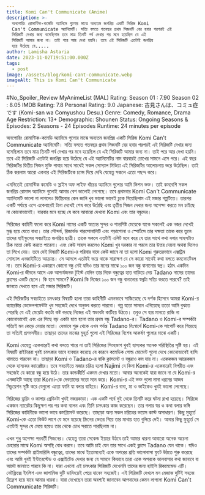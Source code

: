 ```yaml
---
title: Komi Can't Communicate (Anime)
description: >-
  অনগোয়িং রোমান্টিক-কমেডি অ্যানিমে গুলোর মাঝে অন্যতম জনপ্রিয় একটি সিরিজ Komi
  Can't Communicate অ্যানিমেটি। সত্যি বলতে গতবছর প্রথম সিজনটি বের হবার পরপরই এই
  সিরিজটি দেখার জন্য বসেছিলাম তবে মাত্র তিনটি পর্ব দেখার পর মনে হয়েছিল যে এই
  সিরিজটি আমার জন্য না। তাই পরে আর দেখা হয়নি। তবে এই সিরিজটি এতটাই জনপ্রিয়
  হয়ে উঠেছে যে..... 
author: Lamisha Astaria
date: 2023-11-02T19:51:00.000Z
tags:
  - post
image: /assets/blog/komi-cant-communicate.webp
imageAlt: This is Komi Can't Communicate
---
```

\#No_Spoiler_Review
MyAnimeList (MAL) Rating: 
‌Season 01 : 7.90 
‌Season 02 :  8.05 
IMDB Rating: 7.8
Personal Rating: 9.0 
Japanese: 古見さんは、コミュ症です (Komi-san wa Comyushou Desu.) 
Genre: Comedy, Romance, Drama 
Age Restriction: 13+
Demographic: Shounen
Status: Ongoing
Seasons & Episodes: 2 Seasons - 24 Episodes 
Runtime: 24 minutes per episode 

অনগোয়িং রোমান্টিক-কমেডি অ্যানিমে গুলোর মাঝে অন্যতম জনপ্রিয় একটি সিরিজ Komi Can't Communicate অ্যানিমেটি। সত্যি বলতে গতবছর প্রথম সিজনটি বের হবার পরপরই এই সিরিজটি দেখার জন্য বসেছিলাম তবে মাত্র তিনটি পর্ব দেখার পর মনে হয়েছিল যে এই সিরিজটি আমার জন্য না। তাই পরে আর দেখা হয়নি। তবে এই সিরিজটি এতটাই জনপ্রিয় হয়ে উঠেছে যে এই অ্যানিমেটির নাম বারবারই চোখের সামনে এসে পরে। এই বছর সিরিজটির দ্বিতীয় সিজন মুক্তি পাবার সাথে সাথেই সকল সোস্যাল মিডিয়া এই সিরিজটির আলোচনায় ভরে উঠেছিল। তাই ঠিক করলাম আরো একবার এই সিরিজটিকে চ্যান্স দিয়ে দেখি যেহেতু সকলে এতো পছন্দ করে। 

এমনিতেই রোমান্টিক কমেডি ও স্লাইস অফ লাইফ ধাঁচের অ্যানিমে গুলোর আমি ভিশন ভক্ত। তাই কমবেশি সকল জনপ্রিয় রোমান্স অ্যানিমে গুলোই আমার বেশ ভালোই লেগেছে। তবে প্রথমবার Komi Can't Communicate অ্যানিমেটি ভালো না লাগলেও দ্বিতীয়বার কেন‌ জানি খুব ভালো ভাবেই ঢুকে গিয়েছিলাম এই মজার গল্পটিতে। তারপর একটি পর্যায়ে এসে একেবারেই টানা দেখেই শেষ করে উঠেছি এবং তৃতীয় সিজন দেখার জন্য অপেক্ষা করতে মন চাইছে না কোনোভাবেই। বারবার মনে হচ্ছে যে কবে আবারো দেখবো Komi এবং তার বন্ধুদের। 

সিরিজের কাহিনী ফলো করে Komi নামের একটি অত্যন্ত সুন্দর ও শান্তশিষ্ট মেয়েকে যাকে সকলেই এক নজর দেখেই মুগ্ধ হয়ে যেতে বাধ্য। তার সৌন্দর্য, রিজার্ভড পারসোনালিটি এবং পড়াশোনা ও স্পোর্টসে তার দক্ষতা তাকে করে তুলে তাদের হাইস্কুলের সবচাইতে জনপ্রিয় ছাত্রী। তাকে সকলে এতটাই এলিট মনে করে যে তার সাথে কথা বলার সাহসটাও ঠিক মতো কেউ করতে পারেনা। এবং কেউ সাহস করলেও Komi খুব দরকার না পরলে তার উত্তর দেয়না অথবা দিলেও তা লিখে দেয়। তবে যেই বিষয়টি Komi-র পরিবার বাদে কেউ জানে না তা হলো Komi গুরুতরভাবে এক্সট্রিম সোস্যাল এনজাইটিতে আক্রান্ত। সে আসলে এতটাই ভয়ে থাকে সারাক্ষণ যে সে কারো সাথেই কথা বলতে কমফোর্টেবল না। তবে Komi-র একারনে কোনো বন্ধু নেই যদিও তার মনের মাঝে ১০০ জন বন্ধু বানানোর স্বপ্ন। হঠাৎ একদিন Komi-র জীবনে আসে এক আশ্চর্যজনক টুইস্ট যেদিন তার দিকে বন্ধুত্বের হাত বাড়িয়ে দেয় Tadano নামের তাদের ক্লাসের একটি ছেলে। কি হবে সামনে? Komi কি নিজের ১০০ জন বন্ধু বানানোর স্বপ্নটা সত্যি করতে পারবে? তাই জানতে দেখতে হবে এই মজার সিরিজটি। 

এই সিরিজটির সবচাইতে চমৎকার বিষয়টি হলো তারা কাহিনীটি এমনভাবে সাজিয়েছে যে দর্শক হিসেবে আমরা Komi-র ক্যারেক্টার ডেভেলপমেন্টটা খুব সহজেই দেখে অনুভব করতে পারবো। গল্প যতো সামনে এগিয়েছে ততো আমি বুঝতে পেরেছি যে এই মেয়েটা কতটা কষ্ট করছে নিজের এই স্বভাবটা কাটিয়ে উঠতে। তবুও সে হার মানতে রাজি না কোনোভাবেই এবং এর পিছে বড় একটা হাত হলো তার প্রথম বন্ধু Tadano-র। Tadano ও Komi-র সম্পর্কটা সত্যিই মন কেড়ে নেয়ার মতো। যেভাবে শুরু থেকে এখন পর্যন্ত Tadano নিঃস্বার্থে Komi-কে সাপোর্ট করে গিয়েছে তা সত্যিই প্রশংসনীয়। তাছাড়া তাদের মাঝের মুহূর্ত গুলো এই সিরিজের বিশেষ আকর্ষণ গুলোর মাঝে একটি। 

Komi যেহেতু একেবারেই কথা বলতে পারে না তাই সিরিজের সিংহভাগ খুবই হাস্যকর অনেক পরিস্থিতির সৃষ্টি হয়। এই বিষয়টি রাইটাররা খুবই চমৎকার ভাবে ব্যবহার করেছে যে কারনে কমেডিক গোল্ড মোমেন্ট গুলো দেখে কোনোভাবেই হাসি থামাতে পারবেন না। তাছাড়া Komi ও Tadano-র বাকি ক্লাসমেট ও বন্ধুরাও কম যায় না। একেকজন আরেকজন থেকে হাস্যকর ক্যারেক্টার। তবে সবচাইতে মজার চরিত্র হলো Najimi যে কিনা Komi-র একেবারেই বিপরীত এবং সহজেই যে কারো বন্ধু হয়ে উঠে। তার কান্ডকীর্তি একদম দেখার মতো। আবার অনেকেই যারা জানে না যে Komi-র এনজাইটি আছে তারা Komi-কে দেবতাদের মতো মনে করে। Komi-র এই ভক্ত গুলো নানা ধরনের আজব সিচুয়েশন সৃষ্টি করে যেগুলো এতো ফানি যা বলার বাহিরে। Komi-র বাবা, মা ও ভাইকেও খুবই ভালো লেগেছে। 

সিরিজের ড্রয়িং ও কালার গ্রেডিংটা খুবই নজরকাড়া। এক একটি পর্বে দুই থেকে তিনটি করে ঘটনা রাখা হয়েছে। সিরিজে একজন ন্যারেটর কিছুক্ষণ পর পর কথা বলেন এবং তিনি চমৎকার কাজ করেছেন। তার গলার স্বর ও কথা বলার ভঙ্গি সিরিজের কাহিনীকে ভালো ভাবে কমপ্লিমেন্ট করেছে। তাছাড়া অন্য সকল চরিত্রের ভয়েস কাস্ট অসাধারণ। কিছু মুহূর্তে Komi-কে এতো কিউট লাগে যে মনে হয়েছে স্ক্রিনের ভেতর গিয়ে তার মাথায় হাত বুলিয়ে দেই। আবার কিছু মুহূর্তে সে এতটাই সুন্দর যে মেয়ে হয়েও তার থেকে চোখ সরাতে পারছিলাম না।

এখন শুধু অপেক্ষা পরবর্তী সিজনের। যেহেতু তারা সেকেন্ড ইয়ারে উঠবে তাই আমার ধারনা আবারো অনেক অচেনা চেহারার মাঝে Komi অসস্থি বোধ করবে। তবে আমি চাই যেন তার সাথে একই ক্লাসে Tadano যেন থাকে। যদিও তাদের সম্পর্কটা প্রাইমারিলি বন্ধুত্বের, তাদের মাঝে ইতোমধ্যেই একে অপরের প্রতি ভালোবাসা ফুটে উঠতে শুরু করেছে এবং আমি খুবই ইন্টারেস্টেড ও এক্সাইটেড দেখার জন্য যে সামনে কিভাবে তারা একে অপরকে ভালবাসার কথা জানাবে বা আদৌ জানাতে পারবে কি না। যারা এখনো এই চমৎকার সিরিজটি দেখেননি তাদের জন্য হাইলি রিকমেন্ডেড এটি। নেটফ্লিক্সে ইংলিশ এবং জাপানিজ দুটি ডাবিংয়েই পেয়ে যাবেন সহজেই। এই সিরিজটি দেখলে মন মেজাজ দুটিই সহজে রিফ্রেশ হয়ে যাবে আমার ধারনা। যারা দেখেছেন তারা অবশ্যই জানাবেন আপনাদের কেমন লাগলো Komi Can't Communicate সিরিজটি।
